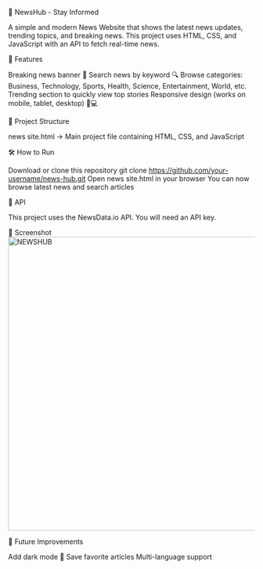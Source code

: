📰 NewsHub - Stay Informed

A simple and modern News Website that shows the latest news updates, trending topics, and breaking news.
This project uses HTML, CSS, and JavaScript with an API to fetch real-time news.

🚀 Features

Breaking news banner 🛑
Search news by keyword 🔍
Browse categories: Business, Technology, Sports, Health, Science, Entertainment, World, etc.
Trending section to quickly view top stories
Responsive design (works on mobile, tablet, desktop) 📱💻

📂 Project Structure

news site.html → Main project file containing HTML, CSS, and JavaScript

🛠️ How to Run

Download or clone this repository
git clone https://github.com/your-username/news-hub.git
Open news site.html in your browser
You can now browse latest news and search articles

🔑 API

This project uses the NewsData.io
 API.
You will need an API key.

📸 Screenshot
<img width="960" height="600" alt="NEWSHUB" src="https://github.com/user-attachments/assets/ae21cad8-7fcf-44bd-9fd9-10ed069b566a" />

📌 Future Improvements

Add dark mode 🌙
Save favorite articles
Multi-language support
